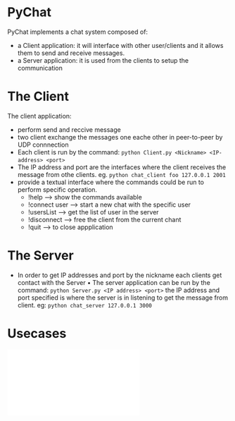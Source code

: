 # PyChat

PyChat implements a chat system composed of:
* a Client application: it will interface with other user/clients and it allows them to send and receive messages.
* a Server application: it is used from  the clients to setup the communication 

# The Client

The client application:
* perform send and reccive message
* two client exchange the messages one eache other in peer-to-peer by UDP connnection
* Each client is run by the command:
`python Client.py <Nickname> <IP-address> <port>`
* The IP address and port are the interfaces where the client receives the message from othe clients.
eg. `python chat_client foo 127.0.0.1 2001`
* provide a textual interface where the commands could be run to perform specific operation.
    * !help --> show the commands available
    * !connect user --> start a new chat with the specific user
    * !usersList --> get the list of user in the server
    * !disconnect --> free the client from the current chant
    * !quit --> to close appplication

# The Server

* In order to get IP addresses and port by the nickname each clients get contact with the Server
• The server application can be run by the command:
`python Server.py <IP address> <port>`
     the IP address and port specified is where the server is in listening to get the message from client. 
eg: `python chat_server 127.0.0.1 3000`

# Usecases

![link](usecases/usecase_diagram.pdf)

